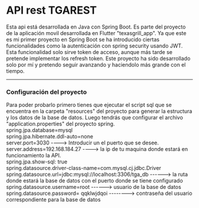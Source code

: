 <h1>API rest TGAREST</h1>
Esta api está desarrollada en Java con Spring Boot. Es parte del proyecto de la aplicación movil desarrollada en Flutter "texasgrill_app". Ya que este es mi primer proyecto en Spring Boot se ha introducido ciertas funcionalidades como
la autenticación con spring security usando JWT. Esta funcionalidad solo sirve token de acceso, aunque más tarde se pretende implementar los refresh token. Este proyecto ha sido desarrollado solo por mí y pretendo seguir avanzando y haciendolo más
grande con el tiempo.
<hr/>
<h3>Configuración del proyecto</h3>
Para poder probarlo primero tienes que ejecutar el script sql que se encuentra en la carpeta "resources" del proyecto para generar la estructura y los datos de la base de datos.
Luego tendrás que configurar el archivo "application.properties" del proyecto spring.<br/>
spring.jpa.database=mysql<br/>
spring.jpa.hibernate.ddl-auto=none<br/>
server.port=3030 ----> Introducir un el puerto que se desee.<br/>
server.address=192.168.184.27 ----> la ip de tu maquina donde estará en funcionamiento la API.<br/>
spring.jpa.show-sql: true<br/>
spring.datasource.driver-class-name=com.mysql.cj.jdbc.Driver<br/>
spring.datasource.url=jdbc:mysql://localhost:3306/tga_db ------> la ruta donde estará la base de datos con el puerto donde se tiene configurado<br/>
spring.datasource.username=root ------> usuario de la base de datos<br/>
spring.datasource.password= qqklwjdqoi --------> contraseña del usuario correspondiente para la base de datos<br/>
